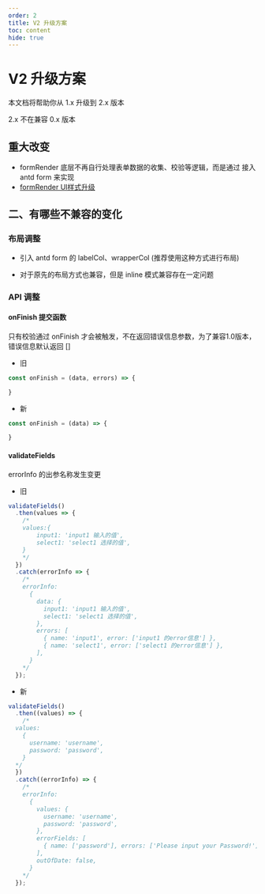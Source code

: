```yaml
---
order: 2
title: V2 升级方案
toc: content
hide: true
---
```

# V2 升级方案
本文档将帮助你从 1.x 升级到 2.x 版本

2.x 不在兼容 0.x 版本


## 重大改变
- formRender 底层不再自行处理表单数据的收集、校验等逻辑，而是通过 接入 antd form 来实现
- [formRender UI样式升级](/form-render/disaply/row)


## 二、有哪些不兼容的变化
### 布局调整
- 引入 antd form 的 labelCol、wrapperCol (推荐使用这种方式进行布局)

- 对于原先的布局方式也兼容，但是 inline 模式兼容存在一定问题


### API 调整
#### onFinish 提交函数
只有校验通过 onFinish 才会被触发，不在返回错误信息参数，为了兼容1.0版本，错误信息默认返回 []

- 旧
```js
const onFinish = (data, errors) => {

}
```
- 新
```js
const onFinish = (data) => {

}
```

#### validateFields
errorInfo 的出参名称发生变更

- 旧
```js
validateFields()
  .then(values => {
    /*
    values:{
        input1: 'input1 输入的值',
        select1: 'select1 选择的值',
    }
    */
  })
  .catch(errorInfo => {
    /*
    errorInfo:
      {
        data: {
          input1: 'input1 输入的值',
          select1: 'select1 选择的值',
        },
        errors: [
          { name: 'input1', error: ['input1 的error信息'] },
          { name: 'select1', error: ['select1 的error信息'] },
        ],
      }
    */
  });
```

- 新
```js
validateFields()
  .then((values) => {
    /*
  values:
    {
      username: 'username',
      password: 'password',
    }
  */
  })
  .catch((errorInfo) => {
    /*
    errorInfo:
      {
        values: {
          username: 'username',
          password: 'password',
        },
        errorFields: [
          { name: ['password'], errors: ['Please input your Password!'] },
        ],
        outOfDate: false,
      }
    */
  });
```